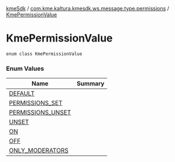 [kmeSdk](../../index.md) / [com.kme.kaltura.kmesdk.ws.message.type.permissions](../index.md) / [KmePermissionValue](./index.md)

# KmePermissionValue

`enum class KmePermissionValue`

### Enum Values

| Name | Summary |
|---|---|
| [DEFAULT](-d-e-f-a-u-l-t.md) |  |
| [PERMISSIONS_SET](-p-e-r-m-i-s-s-i-o-n-s_-s-e-t.md) |  |
| [PERMISSIONS_UNSET](-p-e-r-m-i-s-s-i-o-n-s_-u-n-s-e-t.md) |  |
| [UNSET](-u-n-s-e-t.md) |  |
| [ON](-o-n.md) |  |
| [OFF](-o-f-f.md) |  |
| [ONLY_MODERATORS](-o-n-l-y_-m-o-d-e-r-a-t-o-r-s.md) |  |
